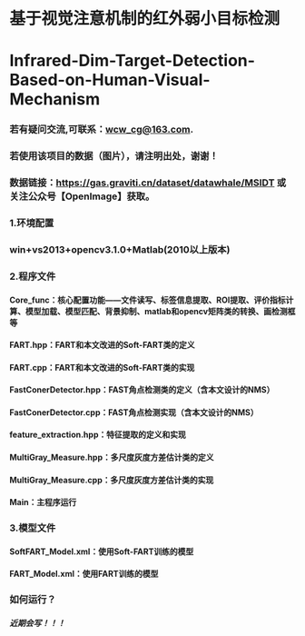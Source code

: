 # 基于视觉注意机制的红外弱小目标检测
# Infrared-Dim-Target-Detection-Based-on-Human-Visual-Mechanism

### 若有疑问交流,可联系：wcw_cg@163.com.

### 若使用该项目的数据（图片），请注明出处，谢谢！    
### 数据链接：https://gas.graviti.cn/dataset/datawhale/MSIDT  或 关注公众号【OpenImage】获取。
       
        
        
### 1.环境配置     

### win+vs2013+opencv3.1.0+Matlab(2010以上版本)

### 2.程序文件      

#### Core_func：核心配置功能——文件读写、标签信息提取、ROI提取、评价指标计算、模型加载、模型匹配、背景抑制、matlab和opencv矩阵类的转换、画检测框等          

#### FART.hpp：FART和本文改进的Soft-FART类的定义    

#### FART.cpp：FART和本文改进的Soft-FART类的实现      

#### FastConerDetector.hpp：FAST角点检测类的定义（含本文设计的NMS）    

#### FastConerDetector.cpp：FAST角点检测实现（含本文设计的NMS）    
  
#### feature_extraction.hpp：特征提取的定义和实现    

#### MultiGray_Measure.hpp：多尺度灰度方差估计类的定义    

#### MultiGray_Measure.cpp：多尺度灰度方差估计类的实现     

#### Main：主程序运行       



### 3.模型文件       

#### SoftFART_Model.xml：使用Soft-FART训练的模型     
      
#### FART_Model.xml：使用FART训练的模型

### 如何运行？     

##### 近期会写！！！
